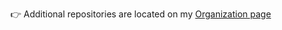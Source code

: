 :point_right: Additional repositories are located on my [Organization page](https://github.com/hdecarne-github)
